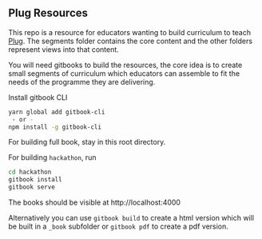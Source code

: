 ## Plug Resources

This repo is a resource for educators wanting to build curriculum to teach [Plug](https://www.plugblockchain.com). The segments folder contains the core content and the other folders represent views into that content.

You will need gitbooks to build the resources, the core idea is to create small segments of curriculum which educators can assemble to fit the needs of the programme they are delivering.

Install gitbook CLI

```sh
yarn global add gitbook-cli
 - or -
npm install -g gitbook-cli
```

For building full book, stay in this root directory.

For building `hackathon`, run

```sh
cd hackathon
gitbook install
gitbook serve
```

The books should be visible at http://localhost:4000

Alternatively you can use `gitbook build` to create a html version which will be built in a `_book` subfolder or `gitbook pdf` to create a pdf version.
